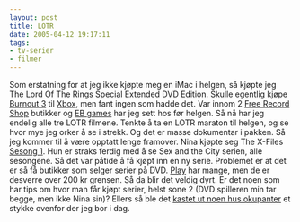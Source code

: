 ```yaml
---
layout: post
title: LOTR
date: 2005-04-12 19:17:11
tags: 
- tv-serier
- filmer
---
```

Som erstatning for at jeg ikke kjøpte meg en iMac i helgen, så kjøpte jeg The Lord Of The Rings Special Extended DVD Edition. Skulle egentlig kjøpe <a href="http://www.eagames.com/official/burnout/burnout3/us/home.jsp">Burnout 3</a> til <a href="http://www.microsoft.com/xbox/">Xbox</a>, men fant ingen som hadde det. Var innom 2 <a href="http://www.freerecordshop.no/">Free Record Shop</a> butikker og <a href="http://www.ebgames.no/">EB games</a> har jeg sett hos før helgen. Så nå har jeg endelig alle tre LOTR filmene. Tenkte å ta en LOTR maraton til helgen, og se hvor mye jeg orker å se i strekk. Og det er masse dokumentar i pakken. Så jeg kommer til å være opptatt lenge framover. Nina kjøpte seg The X-Files <a href="http://www.tvtome.com/XFiles/eplist.html#s1">Sesong 1</a>. Hun er straks ferdig med å se Sex and the City serien, alle sesongene. Så det var påtide å få kjøpt inn en ny serie. Problemet er at det er så få butikker som selger serier på DVD. <a href="http://www.play.com/">Play</a> har mange, men de er desverre over 200 kr grensen. Så da blir det veldig dyrt. Er det noen som har tips om hvor man får kjøpt serier, helst sone 2 (DVD spilleren min tar begge, men ikke Nina sin)? Ellers så ble det <a href="http://www.vg.no/pub/vgart.hbs?artid=273509">kastet ut noen hus okupanter</a> et stykke ovenfor der jeg bor i dag.
